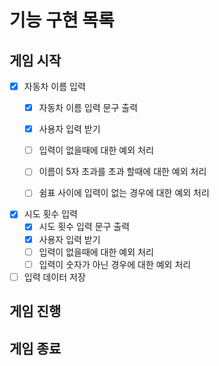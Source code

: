# 기능 구현 목록


## 게임 시작

- [x] 자동차 이름 입력
  - [x] 자동차 이름 입력 문구 출력
  - [x] 사용자 입력 받기
  - [ ] 입력이 없을때에 대한 예외 처리
  - [ ] 이름이 5자 초과를 초과 할때에 대한 예외 처리
  - [ ] 쉼표 사이에 입력이 없는 경우에 대한 예외 처리


- [x] 시도 횟수 입력
  - [x] 시도 횟수 입력 문구 출력
  - [x] 사용자 입력 받기
  - [ ] 입력이 없을때에 대한 예외 처리
  - [ ] 입력이 숫자가 아닌 경우에 대한 예외 처리

- [ ] 입력 데이터 저장

## 게임 진행


## 게임 종료
